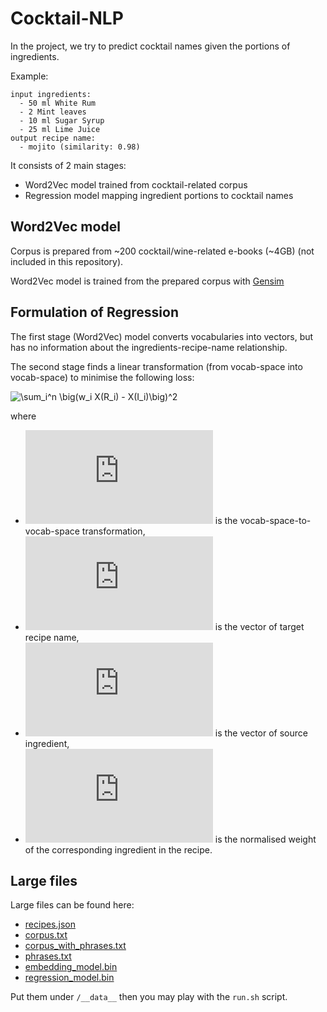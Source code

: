 # Cocktail-NLP

In the project, we try to predict cocktail names given the portions of ingredients.

Example:
```
input ingredients:
  - 50 ml White Rum
  - 2 Mint leaves
  - 10 ml Sugar Syrup
  - 25 ml Lime Juice
output recipe name:
  - mojito (similarity: 0.98)
```

It consists of 2 main stages:
- Word2Vec model trained from cocktail-related corpus
- Regression model mapping ingredient portions to cocktail names


## Word2Vec model

Corpus is prepared from ~200 cocktail/wine-related e-books (~4GB) (not included in this repository).

Word2Vec model is trained from the prepared corpus with [Gensim][1]


## Formulation of Regression

The first stage (Word2Vec) model converts vocabularies into vectors, but has no information about the ingredients-recipe-name relationship.

The second stage finds a linear transformation (from vocab-space into vocab-space) to minimise the following loss:

![\sum_i^n \big(w_i X(R_i) - X(I_i)\big)^2](https://latex.codecogs.com/gif.latex?\sum_i^n&space;\big(w_i&space;X(R_i)&space;-&space;X(I_i)\big)^2)

where
- ![X(.)](https://latex.codecogs.com/gif.latex?X(.)) is the vocab-space-to-vocab-space transformation,
- ![R_i](https://latex.codecogs.com/gif.latex?R_i) is the vector of target recipe name,
- ![I_i](https://latex.codecogs.com/gif.latex?I_i) is the vector of source ingredient,
- ![w_i](https://latex.codecogs.com/gif.latex?w_i) is the normalised weight of the corresponding ingredient in the recipe.


## Large files

Large files can be found here:
- [recipes.json](https://drive.google.com/file/d/1duVMEsYtVkne_n5pzih96MW69Oq4LWxr/view?usp=sharing)
- [corpus.txt](https://drive.google.com/file/d/1uTC6QqRZUc8NMnnh3RLYa437mgh_iuC6/view?usp=sharing)
- [corpus_with_phrases.txt](https://drive.google.com/file/d/1mhZ3R3VEUc7cuQb8wZV8aZprc6MQiIk4/view?usp=sharing)
- [phrases.txt](https://drive.google.com/file/d/1zIVYFl_bYYvLvh3bhMY1jVIH5_ddlXCK/view?usp=sharing)
- [embedding_model.bin](https://drive.google.com/file/d/1yEhAvUTQZVGlqaUf1KOP00r2yOm-gDDM/view?usp=sharing)
- [regression_model.bin](https://drive.google.com/file/d/17Dn_FkpiQcWziiLOj9bAVvMtgVDjobs8/view?usp=sharing)

Put them under `/__data__` then you may play with the `run.sh` script.


[1]: https://radimrehurek.com/gensim/
[2]: https://www.socialandcocktail.co.uk/top-100-cocktails/
